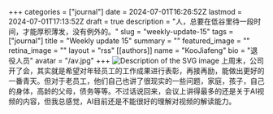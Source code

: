 +++
categories = ["journal"]
date = 2024-07-01T16:26:52Z
lastmod = 2024-07-01T17:13:52Z
draft = true
description = "人，总要在低谷里待一段时间，才能厚积薄发，没有例外的。"
slug = "weekly-update-15"
tags = ["journal"]
title = "Weekly update 15"
summary = ""
featured_image = ""
retina_image =  ""
layout = "rss"
[[authors]]
name = "KooJiafeng"
bio = "退役人员"
avatar = "/av.jpg"
+++
<img src="/images/2024/07/life20240702.svg" alt="Description of the SVG image">
上周末，公司开了会，其实就是希望对年轻员工的工作成果进行表彰，再接再励，能做出更好的一番青天。但对于老员工，他们自己也讲了很现实的一些问题，家庭，孩子，自己的身体，高龄的父母，债务等等。不过话说回来，会议上讲得最多的还是关于AI视频的内容，但我总感觉，AI目前还是不能很好的理解对视频的解读能力。


